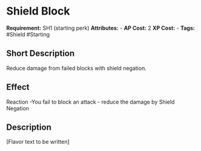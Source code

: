 # Shield Block

 **Requirement:** SH1 (starting perk)
 **Attributes:** -
 **AP Cost:** 2
 **XP Cost:** -
 **Tags:** #Shield #Starting

## Short Description
Reduce damage from failed blocks with shield negation.

## Effect
Reaction -You fail to block an attack - reduce the damage by Shield Negation

## Description
[Flavor text to be written]